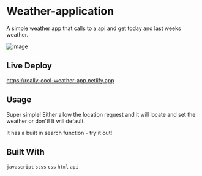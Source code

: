 # Weather-application

A simple weather app that calls to a api and get today and last weeks weather.


![image](https://user-images.githubusercontent.com/63134707/130362712-920c9538-6072-4203-9e83-e904e153a017.png)

## Live Deploy 
https://really-cool-weather-app.netlify.app

## Usage
Super simple! Either allow the location request and it will locate and set the weather or don't! It will default. 

It has a built in search function - try it out!

## Built With
`` javascript `` ``scss`` ``css`` ``html`` ``api`` 

